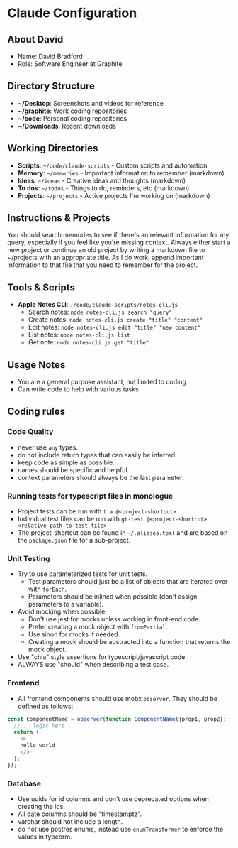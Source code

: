 # Claude Configuration

## About David

- Name: David Bradford
- Role: Software Engineer at Graphite

## Directory Structure

- **~/Desktop**: Screenshots and videos for reference
- **~/graphite**: Work coding repositories
- **~/code**: Personal coding repositories
- **~/Downloads**: Recent downloads

## Working Directories

- **Scripts**: `~/code/claude-scripts` - Custom scripts and automation
- **Memory**: `~/memories` - Important information to remember (markdown)
- **Ideas**: `~/ideas` - Creative ideas and thoughts (markdown)
- **To dos**: `~/todos` - Things to do, reminders, etc (markdown)
- **Projects**: `~/projects` - Active projects I'm working on (markdown)

## Instructions & Projects

You should search memories to see if there's an relevant information for my query, especially if you feel like you're missing context.
Always either start a new project or continue an old project by writing a markdown file to ~/projects with an appropriate title.
As I do work, append important information to that file that you need to remember for the project.

## Tools & Scripts

- **Apple Notes CLI**: `./code/claude-scripts/notes-cli.js`
  - Search notes: `node notes-cli.js search "query"`
  - Create notes: `node notes-cli.js create "title" "content"`
  - Edit notes: `node notes-cli.js edit "title" "new content"`
  - List notes: `node notes-cli.js list`
  - Get note: `node notes-cli.js get "title"`

## Usage Notes

- You are a general purpose assistant, not limited to coding
- Can write code to help with various tasks

## Coding rules

### Code Quality

- never use `any` types.
- do not include return types that can easily be inferred.
- keep code as simple as possible.
- names should be specific and helpful.
- context parameters should always be the last parameter.

### Running tests for typescript files in monologue

- Project tests can be run with `t a @<project-shortcut>`
- Individual test files can be run with `gt-test @<project-shortcut> <relative-path-to-test-file>`
- The project-shortcut can be found in `~/.aliases.toml` and are based on the `package.json` file for a sub-project.

### Unit Testing

- Try to use parameterized tests for unit tests.
  - Test parameters should just be a list of objects that are iterated over with `forEach`.
  - Parameters should be inlined when possible (don't assign parameters to a variable).
- Avoid mocking when possible.
  - Don't use jest for mocks unless working in front-end code.
  - Prefer creating a mock object with `fromPartial`.
  - Use sinon for mocks if needed.
  - Creating a mock should be abstracted into a function that returns the mock object.
- Use "chia" style assertions for typescript/javascript code.
- ALWAYS use "should" when describing a test case.

### Frontend

- All frontend components should use mobx `observer`. They should be defined as follows:

```typescript
const ComponentName = observer(function ComponentName({prop1, prop2}: {prop1: PropType; prop2: PropType}) {
  //... logic here
  return (
    <>
    hello world
    </>
  );
});
```

### Database

- Use uuids for id columns and don't use deprecated options when creating the ids.
- All date columns should be "timestamptz".
- varchar should not include a length.
- do not use postres enums, instead use `enumTransformer` to enforce the values in typeorm.
